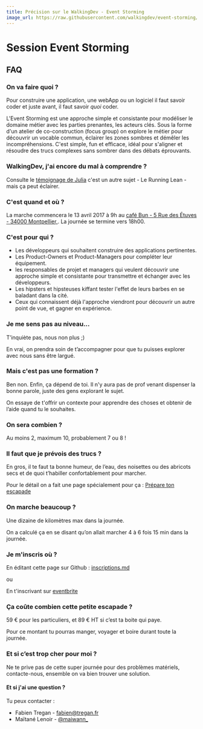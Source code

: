 ```yaml
---
title: Précision sur le WalkingDev - Event Storming
image_url: https://raw.githubusercontent.com/walkingdev/event-storming/master/media/event-storming.jpg
---
```


# Session Event Storming

## FAQ

### On va faire quoi ?

Pour construire une application, une webApp ou un logiciel il faut savoir coder et juste avant, il faut savoir *quoi* coder.  

L'Event Storming est une approche simple et consistante pour modéliser le domaine métier avec les parties prenantes, les acteurs clés.
Sous la forme d'un atelier de co-construction (focus group) on explore le métier pour découvrir un vocable commun, éclairer les zones sombres et démêler les incompréhensions.
C'est simple, fun et efficace, idéal pour s'aligner et résoudre des trucs complexes sans sombrer dans des débats éprouvants.

### WalkingDev, j'ai encore du mal à comprendre ?

Consulte le [témoignage de Julia](https://medium.com/@julia.barbelane/walking-dev-ou-comment-apprendre-en-itin%C3%A9rance-426acb12e024#.p8fp722a8) c'est un autre sujet - Le Running Lean - mais ça peut éclairer.

### C'est quand et où ?

La marche commencera le 13 avril 2017 à 9h au 
[café Bun - 5 Rue des Étuves - 34000 Montpellier,](http://www.openstreetmap.org/node/3739290262).
La journée se termine vers 18h00.

### C'est pour qui ?

- Les développeurs qui souhaitent construire des applications pertinentes.
-  Les Product-Owners et Product-Managers pour compléter leur équipement.
- les responsables de projet et managers qui veulent découvrir une approche simple et consistante pour transmettre et échanger avec les développeurs.
- Les hipsters et hipsteuses kiffant tester l'effet de leurs barbes en se baladant dans la cité.
- Ceux qui connaissent déjà l'approche viendront pour découvrir un autre point de vue, et gagner en expérience.

### Je me sens pas au niveau…

T’inquiète pas, nous non plus ;)

En vrai, on prendra soin de t’accompagner pour que tu puisses explorer avec nous sans être largué.

### Mais c'est pas une formation ?

Ben non. Enfin, ça dépend de toi. Il n'y aura pas de prof venant dispenser la bonne parole, juste des gens explorant le sujet.

On essaye de t'offrir un contexte pour apprendre des choses et obtenir de l’aide quand tu le souhaites.

### On sera combien ?

Au moins 2, maximum 10, probablement 7 ou 8 !

### Il faut que je prévois des trucs ?

En gros, il te faut ta bonne humeur, de l’eau, des noisettes ou des abricots secs et de quoi t’habiller confortablement pour marcher.

Pour le détail on a fait une page spécialement pour ça : [Prépare ton escapade](http://walkingdev.fr/#walkingdev/event-storming/blob/master/v34/prepare-ton-escapade.md)

### On marche beaucoup ?

Une dizaine de kilomètres max dans la journée.

On a calculé ça en se disant qu’on allait marcher 4 à 6 fois 15 min dans la journée.

### Je m'inscris où ?

En éditant cette page sur Github : [inscriptions.md](https://github.com/walkingdev/event-storming/blob/master/v34/inscriptions.md)

ou

En t'inscrivant sur [eventbrite](https://www.eventbrite.fr/e/billets-event-storming-la-tete-dans-la-tempete-32820147946)

### Ça coûte combien cette petite escapade ?

59 € pour les particuliers, et 89 € HT si c’est ta boite qui paye.  

Pour ce montant tu pourras manger, voyager et boire durant toute la journée.

### Et si c’est trop cher pour moi ?

Ne te prive pas de cette super journée pour des problèmes matériels, contacte-nous, ensemble on va bien trouver une solution.

#### Et si j'ai une question ?

Tu peux contacter :

- Fabien Tregan - [fabien@tregan.fr](mailto:fabien@tregan.fr)
- Maïtané Lenoir - [@maiwann_](http://twitter.com/maiwann_)
